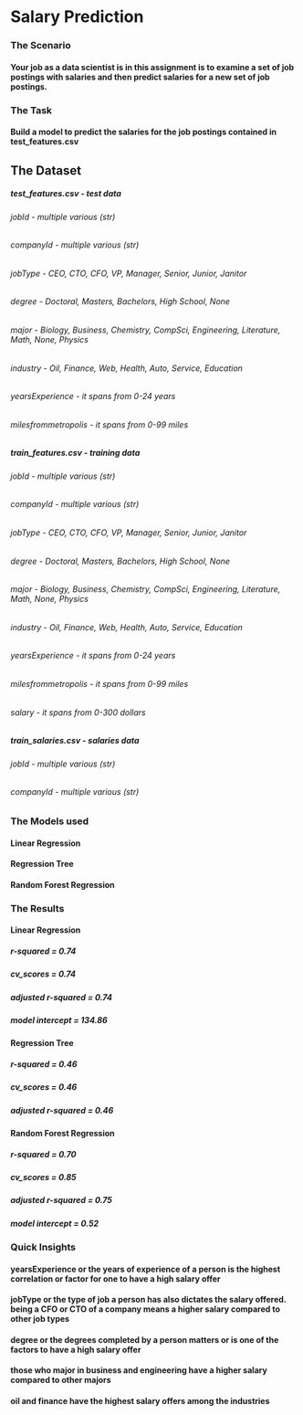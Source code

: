 # Salary Prediction

### The Scenario
#### Your job as a data scientist is in this assignment is to examine a set of job postings with salaries and then predict salaries for a new set of job postings.

### The Task
#### Build a model to predict the salaries for the job postings contained in test_features.csv

## The Dataset
##### test_features.csv - test data
###### jobId - multiple various (str)
###### companyId - multiple various (str)
###### jobType - CEO, CTO, CFO, VP, Manager, Senior, Junior, Janitor
###### degree - Doctoral, Masters, Bachelors, High School, None
###### major - Biology, Business, Chemistry, CompSci, Engineering, Literature, Math, None, Physics 
###### industry - Oil, Finance, Web, Health, Auto, Service, Education 
###### yearsExperience - it spans from 0-24 years
###### milesfrommetropolis - it spans from 0-99 miles

##### train_features.csv - training data
###### jobId - multiple various (str)
###### companyId - multiple various (str)
###### jobType - CEO, CTO, CFO, VP, Manager, Senior, Junior, Janitor
###### degree - Doctoral, Masters, Bachelors, High School, None
###### major - Biology, Business, Chemistry, CompSci, Engineering, Literature, Math, None, Physics 
###### industry - Oil, Finance, Web, Health, Auto, Service, Education 
###### yearsExperience - it spans from 0-24 years
###### milesfrommetropolis - it spans from 0-99 miles
###### salary - it spans from 0-300 dollars

##### train_salaries.csv - salaries data
###### jobId - multiple various (str)
###### companyId - multiple various (str)

### The Models used
#### Linear Regression
#### Regression Tree
#### Random Forest Regression

### The Results
#### Linear Regression
##### r-squared = 0.74
##### cv_scores = 0.74
##### adjusted r-squared = 0.74
##### model intercept = 134.86

#### Regression Tree
##### r-squared = 0.46
##### cv_scores = 0.46
##### adjusted r-squared = 0.46

#### Random Forest Regression
##### r-squared = 0.70
##### cv_scores = 0.85
##### adjusted r-squared = 0.75
##### model intercept = 0.52


### Quick Insights
#### yearsExperience or the years of experience of a person is the highest correlation or factor for one to have a high salary offer
#### jobType or the type of job a person has also dictates the salary offered. being a CFO or CTO of a company means a higher salary compared to other job types
#### degree or the degrees completed by a person matters or is one of the factors to have a high salary offer
#### those who major in business and engineering have a higher salary compared to other majors
#### oil and finance have the highest salary offers among the industries
